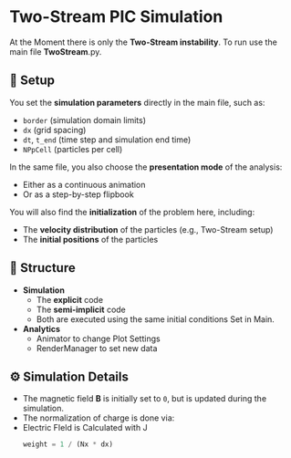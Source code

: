 # Two-Stream PIC Simulation

At the Moment there is only the **Two-Stream instability**.  To run use the main file **TwoStream**.py.
## 🔧 Setup

 You set the **simulation parameters** directly in the main file, such as:

- `border` (simulation domain limits)
- `dx` (grid spacing)
- `dt`, `t_end` (time step and simulation end time)
- `NPpCell` (particles per cell)

In the same file, you also choose the **presentation mode** of the analysis:
- Either as a continuous animation
- Or as a step-by-step flipbook

You will also find the **initialization** of the problem here, including:
- The **velocity distribution** of the particles (e.g., Two-Stream setup)
- The **initial positions** of the particles

## 📁 Structure
- **Simulation**
  - The **explicit** code
  - The **semi-implicit** code 
  - Both are executed using the same initial conditions Set in Main.
- **Analytics**
  - Animator to change Plot Settings
  - RenderManager to set new data   

## ⚙️ Simulation Details

- The magnetic field **B** is initially set to `0`, but is updated during the simulation.
- The normalization of charge is done via:
- Electric FIeld is Calculated with J
  ```python
  weight = 1 / (Nx * dx)
